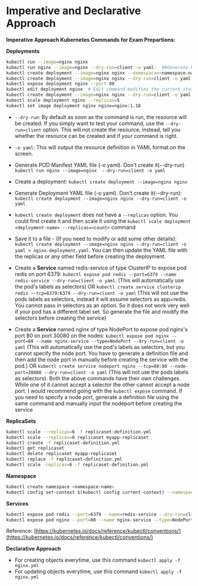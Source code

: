 # Imperative and Declarative Approach

**Imperative Approach Kubernetes Commands for Exam Prepartions:**

**Deployments**
```bash
kubectl run --image=nginx nginx
kubectl run nginx --image=nginx --dry-run=client -o yaml   ##Generate POD Manifest YAML file (-o yaml). Don't create it(--dry-run)
kubectl create deployment --image=nginx nginx --namespace=<namespace-name>
kubectl create deployment --image=nginx nginx --dry-run=client -o yaml  # Generate Deployment YAML file (-o yaml). Don't create it(--dry-run)
kubectl expose deployment nginx --port 80
kubectl edit deployment nginx  # Edit command modifies the current state of the kubernetes resources, not the definition yaml files.
kubectl create deployment --image=nginx nginx --dry-run=client -o yaml > nginx-deployment.yaml  #Generate Deployment YAML file (-o yaml). Don't create it(--dry-run) with 4 Replicas (--replicas=4)
kubectl scale deployment nginx --replicas=5 
kubectl set image deployment nginx nginx=nginx:1.18
```


* `--dry-run`: By default as soon as the command is run, the resource will be created. If you simply want to test your command, use the `--dry-run=client` option. This will not create the resource, instead, tell you whether the resource can be created and if your command is right.

* `-o yaml`: This will output the resource definition in YAML format on the screen.

* Generate POD Manifest YAML file (-o yaml). Don't create it(--dry-run) `kubectl run nginx --image=nginx  --dry-run=client -o yaml`

* Create a deployment: `kubectl create deployment --image=nginx nginx`

* Generate Deployment YAML file (-o yaml). Don't create it(--dry-run): `kubectl create deployment --image=nginx nginx --dry-run=client -o yaml`

* `kubectl create deployment` does not have a `--replicas` option. You could first create it and then scale it using the `kubectl scale deployment <deployment-name> --replicas=<count>` command

* Save it to a file - (If you need to modify or add some other details): `kubectl create deployment --image=nginx nginx --dry-run=client -o yaml > nginx-deployment.yaml`. You can then update the YAML file with the replicas or any other field before creating the deployment.

* Create a **Service** named redis-service of type ClusterIP to expose pod redis on port 6379: `kubectl expose pod redis --port=6379 --name redis-service --dry-run=client -o yaml`. (This will automatically use the pod's labels as selectors) OR `kubectl create service clusterip redis --tcp=6379:6379 --dry-run=client -o yaml` (This will not use the pods labels as selectors, instead it will assume selectors as app=redis. You cannot pass in selectors as an option. So it does not work very well if your pod has a different label set. So generate the file and modify the selectors before creating the service)

* Create a **Service** named nginx of type NodePort to expose pod nginx's port 80 on port 30080 on the nodes: `kubectl expose pod nginx --port=80 --name nginx-service --type=NodePort --dry-run=client -o yaml`
  (This will automatically use the pod's labels as selectors, but you cannot specify the node port. You have to generate a definition file and then add the node port in manually before creating the service with the pod.) OR `kubectl create service nodeport nginx --tcp=80:80 --node-port=30080 --dry-run=client -o yaml` (This will not use the pods labels as selectors). Both the above commands have their own challenges. While one of it cannot accept a selector the other cannot accept a node port. I would recommend going with the `kubectl expose` command. If you need to specify a node port, generate a definition file using the same command and manually input the nodeport before creating the service


**ReplicaSets**
```bash
kubectl scale --replicas=6 -f replicaset-definition.yml
kubectl scale --replicas=6 replicaset myapp-replicaset
kubectl create -f replicaset-definition.yml
kubectl get replicaset
kubectl delete replicaset myapp-replicaset
kubectl replace -f replicaset-definition.yml
kubectl scale -replicas=6 -f replicaset-definition.yml
```

**Namespace**

```bash
kubectl create namespace <namespace-name>
kubectl config set-context $(kubectl config current-context) --namespace=dev   #set the default namespace as dev
```
**Services**

```bash
kubectl expose pod redis --port=6379 --name=redis-service --dry-run=client -o yaml   # Create a Service named redis-service of type ClusterIP to expose pod redis on port 6379 (This will automatically use the pod's labels as selectors)
kubectl expose pod nginx --port=80 --name nginx-service --type=NodePort --dry-run=client -o yaml   # Create a Service named nginx of type NodePort to expose pod nginx's port 80 on port 30080 on the nodes
```

Reference: [https://kubernetes.io/docs/reference/kubectl/conventions/](https://kubernetes.io/docs/reference/kubectl/conventions/)



**Declarative Approach**

* For creating objects everytime, use this command `kubectl apply -f nginx.yml`
* For updating objects everytime, use this command `kubectl apply -f nginx.yml`
